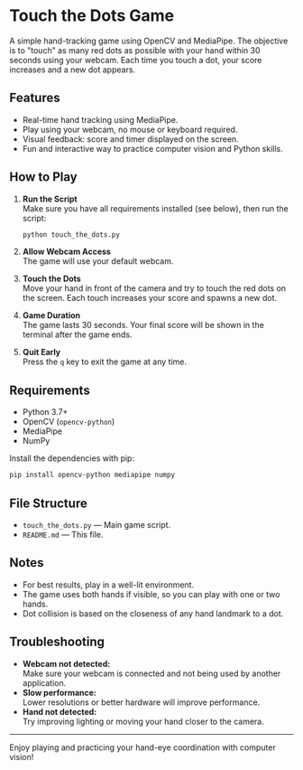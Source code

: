 # Touch the Dots Game

A simple hand-tracking game using OpenCV and MediaPipe. The objective is to "touch" as many red dots as possible with your hand within 30 seconds using your webcam. Each time you touch a dot, your score increases and a new dot appears.

## Features

- Real-time hand tracking using MediaPipe.
- Play using your webcam, no mouse or keyboard required.
- Visual feedback: score and timer displayed on the screen.
- Fun and interactive way to practice computer vision and Python skills.

## How to Play

1. **Run the Script**  
   Make sure you have all requirements installed (see below), then run the script:
   ```bash
   python touch_the_dots.py
   ```

2. **Allow Webcam Access**  
   The game will use your default webcam.

3. **Touch the Dots**  
   Move your hand in front of the camera and try to touch the red dots on the screen. Each touch increases your score and spawns a new dot.

4. **Game Duration**  
   The game lasts 30 seconds. Your final score will be shown in the terminal after the game ends.

5. **Quit Early**  
   Press the `q` key to exit the game at any time.

## Requirements

- Python 3.7+
- OpenCV (`opencv-python`)
- MediaPipe
- NumPy

Install the dependencies with pip:
```bash
pip install opencv-python mediapipe numpy
```

## File Structure

- `touch_the_dots.py` — Main game script.
- `README.md` — This file.

## Notes

- For best results, play in a well-lit environment.
- The game uses both hands if visible, so you can play with one or two hands.
- Dot collision is based on the closeness of any hand landmark to a dot.

## Troubleshooting

- **Webcam not detected:**  
  Make sure your webcam is connected and not being used by another application.
- **Slow performance:**  
  Lower resolutions or better hardware will improve performance.
- **Hand not detected:**  
  Try improving lighting or moving your hand closer to the camera.

---

Enjoy playing and practicing your hand-eye coordination with computer vision!
